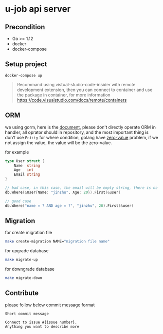 # u-job api server

## Precondition

- Go >= 1.12
- docker
- docker-compose

## Setup project

```
docker-compose up
```

> Recommand using vistual-studio-code-insider with remote development extension, then you can connect to container and use the package in container, for more information https://code.visualstudio.com/docs/remote/containers

## ORM

we using gorm, here is the [document](https://gorm.io/docs/), please don't directly operate ORM in handler, all oprator should in repository, and the most important thing is don't use `Entity` for where condition, golang have [zero-value](https://golang.org/ref/spec#The_zero_value) problem, if we not assign the value, the value will be the zero-value.

for example
```go
type User struct {
    Name  string
    Age   int
    Email string
}

// bad case, in this case, the email will be empty string, there is no way to know the empty string is assign by us or assign by golang
db.Where(&User{Name: "jinzhu", Age: 20}).First(&user)

// good case
db.Where("name = ? AND age = ?", "jinzhu", 20).First(&user)
```

## Migration

for create migration file

```bash
make create-migration NAME="migration file name"
```

for upgrade database

```bash
make migrate-up
```

for downgrade database

```bash
make migrate-down
```

## Contribute

please follow below commit message format

```
Short commit message

Connect to issue #{issue number}.
Anything you want to describe more
```
